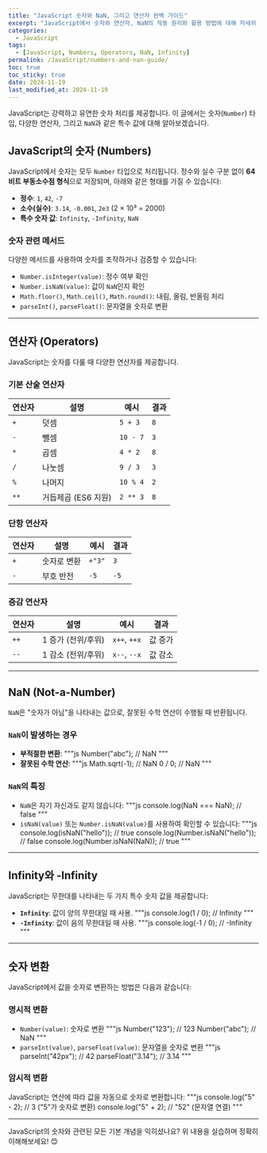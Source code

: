 ```yaml
---
title: "JavaScript 숫자와 NaN, 그리고 연산자 완벽 가이드"
excerpt: "JavaScript에서 숫자와 연산자, NaN의 작동 원리와 활용 방법에 대해 자세히 알아봅니다."
categories:
  - JavaScript
tags:
  - [JavaScript, Numbers, Operators, NaN, Infinity]
permalink: /JavaScript/numbers-and-nan-guide/
toc: true
toc_sticky: true
date: 2024-11-19
last_modified_at: 2024-11-19
---
```


JavaScript는 강력하고 유연한 숫자 처리를 제공합니다. 이 글에서는 숫자(`Number`) 타입, 다양한 연산자, 그리고 `NaN`과 같은 특수 값에 대해 알아보겠습니다.

## JavaScript의 숫자 (Numbers)
JavaScript에서 숫자는 모두 `Number` 타입으로 처리됩니다. 정수와 실수 구분 없이 **64비트 부동소수점 형식**으로 저장되며, 아래와 같은 형태를 가질 수 있습니다:

- **정수**: `1`, `42`, `-7`
- **소수(실수)**: `3.14`, `-0.001`, `2e3` (2 × 10³ = 2000)
- **특수 숫자 값**: `Infinity`, `-Infinity`, `NaN`

### 숫자 관련 메서드
다양한 메서드를 사용하여 숫자를 조작하거나 검증할 수 있습니다:
- `Number.isInteger(value)`: 정수 여부 확인
- `Number.isNaN(value)`: 값이 `NaN`인지 확인
- `Math.floor()`, `Math.ceil()`, `Math.round()`: 내림, 올림, 반올림 처리
- `parseInt()`, `parseFloat()`: 문자열을 숫자로 변환

---

## 연산자 (Operators)
JavaScript는 숫자를 다룰 때 다양한 연산자를 제공합니다.

### 기본 산술 연산자
| 연산자 | 설명                  | 예시              | 결과   |
|--------|-----------------------|-------------------|--------|
| `+`    | 덧셈                  | `5 + 3`           | `8`    |
| `-`    | 뺄셈                  | `10 - 7`          | `3`    |
| `*`    | 곱셈                  | `4 * 2`           | `8`    |
| `/`    | 나눗셈                | `9 / 3`           | `3`    |
| `%`    | 나머지                | `10 % 4`          | `2`    |
| `**`   | 거듭제곱 (ES6 지원)    | `2 ** 3`          | `8`    |

### 단항 연산자
| 연산자 | 설명                  | 예시             | 결과  |
|--------|-----------------------|------------------|-------|
| `+`    | 숫자로 변환           | `+"3"`           | `3`   |
| `-`    | 부호 반전             | `-5`             | `-5`  |

### 증감 연산자
| 연산자 | 설명                  | 예시              | 결과  |
|--------|-----------------------|-------------------|-------|
| `++`   | 1 증가 (전위/후위)    | `x++`, `++x`      | 값 증가 |
| `--`   | 1 감소 (전위/후위)    | `x--`, `--x`      | 값 감소 |

---

## NaN (Not-a-Number)
`NaN`은 "숫자가 아님"을 나타내는 값으로, 잘못된 수학 연산이 수행될 때 반환됩니다.

### `NaN`이 발생하는 경우
- **부적절한 변환**:
  """js
  Number("abc"); // NaN
  """
- **잘못된 수학 연산**:
  """js
  Math.sqrt(-1); // NaN
  0 / 0;         // NaN
  """

### `NaN`의 특징
- `NaN`은 자기 자신과도 같지 않습니다:
  """js
  console.log(NaN === NaN); // false
  """
- `isNaN(value)` 또는 `Number.isNaN(value)`를 사용하여 확인할 수 있습니다:
  """js
  console.log(isNaN("hello"));         // true
  console.log(Number.isNaN("hello")); // false
  console.log(Number.isNaN(NaN));     // true
  """

---

## Infinity와 -Infinity
JavaScript는 무한대를 나타내는 두 가지 특수 숫자 값을 제공합니다:
- **`Infinity`**: 값이 양의 무한대일 때 사용.
  """js
  console.log(1 / 0); // Infinity
  """
- **`-Infinity`**: 값이 음의 무한대일 때 사용.
  """js
  console.log(-1 / 0); // -Infinity
  """

---

## 숫자 변환
JavaScript에서 값을 숫자로 변환하는 방법은 다음과 같습니다:

### 명시적 변환
- `Number(value)`: 숫자로 변환
  """js
  Number("123"); // 123
  Number("abc"); // NaN
  """
- `parseInt(value)`, `parseFloat(value)`: 문자열을 숫자로 변환
  """js
  parseInt("42px");  // 42
  parseFloat("3.14"); // 3.14
  """

### 암시적 변환
JavaScript는 연산에 따라 값을 자동으로 숫자로 변환합니다:
  """js
  console.log("5" - 2);  // 3 ("5"가 숫자로 변환)
  console.log("5" + 2);  // "52" (문자열 연결)
  """

---

JavaScript의 숫자와 관련된 모든 기본 개념을 익히셨나요? 위 내용을 실습하며 정확히 이해해보세요! 😊
